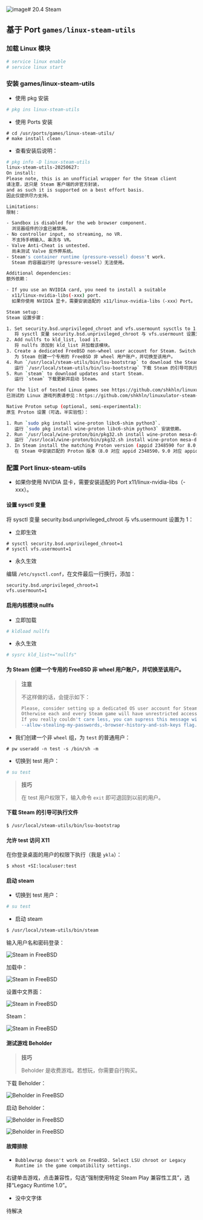 ![image](https://github.com/user-attachments/assets/61c3c3e8-6ff7-4f9f-9d55-bb8c56df6337)# 20.4 Steam

## 基于 Port `games/linux-steam-utils`

### 加载 Linux 模块

```sh
# service linux enable
# service linux start
```

### 安装 games/linux-steam-utils

- 使用 pkg 安装

```sh
# pkg ins linux-steam-utils
```

- 使用 Ports 安装

```
# cd /usr/ports/games/linux-steam-utils/ 
# make install clean
```

- 查看安装后说明：

```sh
# pkg info -D linux-steam-utils
linux-steam-utils-20250627:
On install:
Please note, this is an unofficial wrapper for the Steam client  
请注意，这只是 Steam 客户端的非官方封装，  
and as such it is supported on a best effort basis.  
因此仅提供尽力支持。

Limitations:  
限制：

- Sandbox is disabled for the web browser component.  
  浏览器组件的沙盒已被禁用。  
- No controller input, no streaming, no VR.  
  不支持手柄输入、串流与 VR。  
- Valve Anti-Cheat is untested.  
  尚未测试 Valve 反作弊系统。  
- Steam's container runtime (pressure-vessel) doesn't work.  
  Steam 的容器运行时（pressure-vessel）无法使用。

Additional dependencies:  
额外依赖：

- If you use an NVIDIA card, you need to install a suitable  
  x11/linux-nvidia-libs(-xxx) port.  
  如果你使用 NVIDIA 显卡，需要安装适配的 x11/linux-nvidia-libs（-xxx）Port。

Steam setup:  
Steam 设置步骤：

1. Set security.bsd.unprivileged_chroot and vfs.usermount sysctls to 1.  
   将 sysctl 变量 security.bsd.unprivileged_chroot 与 vfs.usermount 设置为 1。  
2. Add nullfs to kld_list, load it.  
   将 nullfs 添加到 kld_list 并加载该模块。  
3. Create a dedicated FreeBSD non-wheel user account for Steam. Switch to it.  
   为 Steam 创建一个专用的 FreeBSD 非 wheel 用户账户，并切换至该用户。  
4. Run `/usr/local/steam-utils/bin/lsu-bootstrap` to download the Steam bootstrap executable.  
   运行 `/usr/local/steam-utils/bin/lsu-bootstrap` 下载 Steam 的引导可执行文件。  
5. Run `steam` to download updates and start Steam.  
   运行 `steam` 下载更新并启动 Steam。

For the list of tested Linux games see https://github.com/shkhln/linuxulator-steam-utils/wiki/Compatibility.  
已测试的 Linux 游戏列表请参见：https://github.com/shkhln/linuxulator-steam-utils/wiki/Compatibility。

Native Proton setup (optional, semi-experimental):  
原生 Proton 设置（可选，半实验性）：

1. Run `sudo pkg install wine-proton libc6-shim python3`.  
   运行 `sudo pkg install wine-proton libc6-shim python3` 安装依赖。  
2. Run `/usr/local/wine-proton/bin/pkg32.sh install wine-proton mesa-dri`.  
   运行 `/usr/local/wine-proton/bin/pkg32.sh install wine-proton mesa-dri` 安装 32 位依赖。  
3. In Steam install the matching Proton version (appid 2348590 for 8.0, 2805730 for 9.0, etc).  
   在 Steam 中安装匹配的 Proton 版本（8.0 对应 appid 2348590，9.0 对应 appid 2805730，等等）。
```

### 配置 Port linux-steam-utils

- 如果你使用 NVIDIA 显卡，需要安装适配的 Port x11/linux-nvidia-libs（-xxx）。

#### 设置 sysctl 变量

将 sysctl 变量 security.bsd.unprivileged_chroot 与 vfs.usermount 设置为 1：

- 立即生效

```
# sysctl security.bsd.unprivileged_chroot=1
# sysctl vfs.usermount=1
```

- 永久生效

编辑 `/etc/sysctl.conf`，在文件最后一行换行，添加：

```sh
security.bsd.unprivileged_chroot=1
vfs.usermount=1
```

#### 启用内核模块 nullfs

- 立即加载

```sh
# kldload nullfs
```

- 永久生效

```sh
# sysrc kld_list+="nullfs"
```

#### 为 Steam 创建一个专用的 FreeBSD 非 wheel 用户账户，并切换至该用户。

>**注意**
>
>不这样做的话，会提示如下：
>
>```sh
>Please, consider setting up a dedicated OS user account for Steam.
>Otherwise each and every Steam game will have unrestricted access to your files.
>If you really couldn't care less, you can supress this message with
>--allow-stealing-my-passwords,-browser-history-and-ssh-keys flag.
>```

- 我们创建一个非 `wheel` 组，为 `test` 的普通用户：

```
# pw useradd -n test -s /bin/sh -m
```

- 切换到 test 用户：


```sh
# su test
```

>**技巧**
>
>在 test 用户权限下，输入命令 `exit` 即可退回到以前的用户。


#### 下载 Steam 的引导可执行文件

```sh
$ /usr/local/steam-utils/bin/lsu-bootstrap
```

#### 允许 test 访问 X11

在你登录桌面的用户的权限下执行（我是 `ykla`）：


```sh
$ xhost +SI:localuser:test
```

#### 启动 steam

- 切换到 test 用户：


```sh
# su test
```

- 启动 steam

```sh
$ /usr/local/steam-utils/bin/steam
```

输入用户名和密码登录：

![Steam in FreeBSD](../.gitbook/assets/steam1.png)

加载中：

![Steam in FreeBSD](../.gitbook/assets/steam2.png)

设置中文界面：

![Steam in FreeBSD](../.gitbook/assets/steam3.png)

Steam：

![Steam in FreeBSD](../.gitbook/assets/steam4.png)

#### 测试游戏 Beholder

>**技巧**
>
>Beholder 是收费游戏。若想玩，你需要自行购买。

下载 Beholder：

![Beholder in FreeBSD](../.gitbook/assets/steam5.png)

启动 Beholder：

![Beholder in FreeBSD](../.gitbook/assets/steam6.png)

![Beholder in FreeBSD](../.gitbook/assets/steam7.png)

#### 故障排除

- `Bubblewrap doesn't work on FreeBSD. Select LSU chroot or Legacy Runtime in the game compatibility settings.`

右键单击游戏，点击兼容性，勾选“强制使用特定 Steam Play 兼容性工具”，选择“Legacy Runtime 1.0”。

- 没中文字体

待解决
